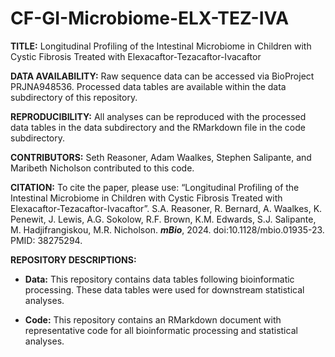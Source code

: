 # CF-GI-Microbiome-ELX-TEZ-IVA

**TITLE:** Longitudinal Profiling of the Intestinal Microbiome in Children with Cystic Fibrosis Treated with Elexacaftor-Tezacaftor-Ivacaftor


**DATA AVAILABILITY:** 
Raw sequence data can be accessed via BioProject PRJNA948536. Processed data tables are available within the data subdirectory of this repository. 

**REPRODUCIBILITY:** 
All analyses can be reproduced with the processed data tables in the data subdirectory and the RMarkdown file in the code subdirectory.

**CONTRIBUTORS:**
Seth Reasoner, Adam Waalkes, Stephen Salipante, and Maribeth Nicholson contributed to this code.

**CITATION:** To cite the paper, please use: “Longitudinal Profiling of the Intestinal Microbiome in Children with Cystic Fibrosis Treated with Elexacaftor-Tezacaftor-Ivacaftor”. S.A. Reasoner, R. Bernard, A. Waalkes, K. Penewit, J. Lewis, A.G. Sokolow, R.F. Brown, K.M. Edwards, S.J. Salipante, M. Hadjifrangiskou, M.R. Nicholson. ***mBio***, 2024. doi:10.1128/mbio.01935-23. PMID: 38275294.


**REPOSITORY DESCRIPTIONS:**
  * **Data:** This repository contains data tables following bioinformatic processing. These data tables were used for downstream statistical analyses.
  
  * **Code:** This repository contains an RMarkdown document with representative code for all bioinformatic processing and statistical analyses. 
